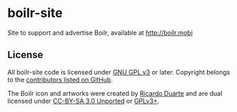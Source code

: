 # boilr-site
Site to support and advertise Boilr, available at http://boilr.mobi

## License
All boilr-site code is licensed under [GNU GPL v3](/LICENSE) or later. Copyright belongs to the [contributors listed on GitHub](https://github.com/andrefbsantos/boilr-site/graphs/contributors).

The Boilr icon and artworks were created by [Ricardo Duarte](http://cargocollective.com/ricardoduarte) and are dual licensed under [CC-BY-SA 3.0 Unported](https://creativecommons.org/licenses/by-sa/3.0) or [GPLv3+](/LICENSE).
